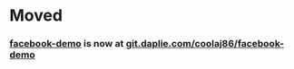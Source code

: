 # Moved
### [facebook-demo](https://git.daplie.com/coolaj86/facebook-demo) is now at [git.daplie.com/coolaj86/facebook-demo](https://git.daplie.com/coolaj86/facebook-demo)
